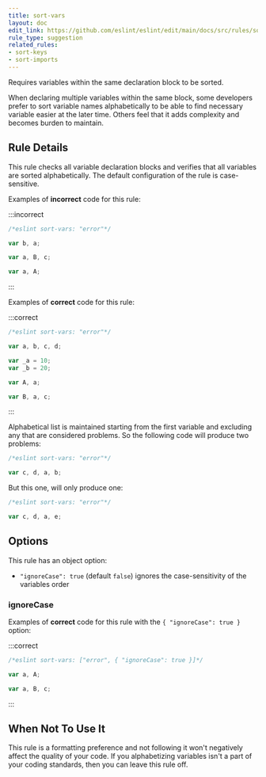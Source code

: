 ```yaml
---
title: sort-vars
layout: doc
edit_link: https://github.com/eslint/eslint/edit/main/docs/src/rules/sort-vars.md
rule_type: suggestion
related_rules:
- sort-keys
- sort-imports
---
```


<!--FIXABLE-->

Requires variables within the same declaration block to be sorted.

When declaring multiple variables within the same block, some developers prefer to sort variable names alphabetically to be able to find necessary variable easier at the later time. Others feel that it adds complexity and becomes burden to maintain.

## Rule Details

This rule checks all variable declaration blocks and verifies that all variables are sorted alphabetically.
The default configuration of the rule is case-sensitive.

Examples of **incorrect** code for this rule:

:::incorrect

```js
/*eslint sort-vars: "error"*/

var b, a;

var a, B, c;

var a, A;
```

:::

Examples of **correct** code for this rule:

:::correct

```js
/*eslint sort-vars: "error"*/

var a, b, c, d;

var _a = 10;
var _b = 20;

var A, a;

var B, a, c;
```

:::

Alphabetical list is maintained starting from the first variable and excluding any that are considered problems. So the following code will produce two problems:

```js
/*eslint sort-vars: "error"*/

var c, d, a, b;
```

But this one, will only produce one:

```js
/*eslint sort-vars: "error"*/

var c, d, a, e;
```

## Options

This rule has an object option:

* `"ignoreCase": true` (default `false`) ignores the case-sensitivity of the variables order

### ignoreCase

Examples of **correct** code for this rule with the `{ "ignoreCase": true }` option:

:::correct

```js
/*eslint sort-vars: ["error", { "ignoreCase": true }]*/

var a, A;

var a, B, c;
```

:::

## When Not To Use It

This rule is a formatting preference and not following it won't negatively affect the quality of your code. If you alphabetizing variables isn't a part of your coding standards, then you can leave this rule off.
